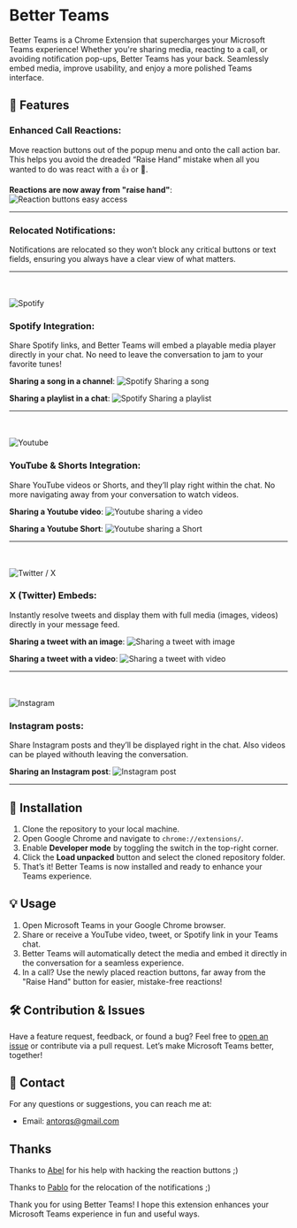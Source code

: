 # Better Teams

Better Teams is a Chrome Extension that supercharges your Microsoft Teams experience! Whether you're sharing media, reacting to a call, or avoiding notification pop-ups, Better Teams has your back. Seamlessly embed media, improve usability, and enjoy a more polished Teams interface.

## 🌟 Features

### **Enhanced Call Reactions**: 
Move reaction buttons out of the popup menu and onto the call action bar. This helps you avoid the dreaded “Raise Hand” mistake when all you wanted to do was react with a 👍 or 👏.

**Reactions are now away from "raise hand"**:
![Reaction buttons easy access](images/reactions.png)

---

### **Relocated Notifications**: 
Notifications are relocated so they won’t block any critical buttons or text fields, ensuring you always have a clear view of what matters.

---
\
\
![Spotify](https://www.logotypes.dev/spotify?variant=wordmark&version=color)
### **Spotify Integration**:  

Share Spotify links, and Better Teams will embed a playable media player directly in your chat. No need to leave the conversation to jam to your favorite tunes!

**Sharing a song in a channel**:
![Spotify Sharing a song](images/spotify_song.png)

**Sharing a playlist in a chat**:
![Spotify Sharing a playlist](images/spotify_list.png)

---
\
\
![Youtube](https://www.logotypes.dev/youtube?variant=wordmark&version=color)
### **YouTube & Shorts Integration**: 
Share YouTube videos or Shorts, and they’ll play right within the chat. No more navigating away from your conversation to watch videos.

**Sharing a Youtube video**:
![Youtube sharing a video](images/youtube_video.png)

**Sharing a Youtube Short**:
![Youtube sharing a Short](images/youtube_short.png)

---
\
\
![Twitter / X](https://www.logotypes.dev/twitter?variant=wordmark&version=color)
### **X (Twitter) Embeds**: 
Instantly resolve tweets and display them with full media (images, videos) directly in your message feed.

**Sharing a tweet with an image**:
![Sharing a tweet with image](images/twitter_image.png)

**Sharing a tweet with a video**:
![Sharing a tweet with video](images/twitter_video.png)

---
\
\
![Instagram](https://www.logotypes.dev/instagram?variant=glyph&version=color)
### **Instagram posts**: 
Share Instagram posts and they’ll be displayed right in the chat. Also videos can be played withouth leaving the conversation.

**Sharing an Instagram post**:
![Instagram post](images/instagram_post.png)

---

## 🚀 Installation

1. Clone the repository to your local machine.
2. Open Google Chrome and navigate to `chrome://extensions/`.
3. Enable **Developer mode** by toggling the switch in the top-right corner.
4. Click the **Load unpacked** button and select the cloned repository folder.
5. That’s it! Better Teams is now installed and ready to enhance your Teams experience.

## 💡 Usage

1. Open Microsoft Teams in your Google Chrome browser.
2. Share or receive a YouTube video, tweet, or Spotify link in your Teams chat.
3. Better Teams will automatically detect the media and embed it directly in the conversation for a seamless experience.
4. In a call? Use the newly placed reaction buttons, far away from the "Raise Hand" button for easier, mistake-free reactions!

## 🛠️ Contribution & Issues

Have a feature request, feedback, or found a bug? Feel free to [open an issue](https://github.com/antorqs/better-teams/issues) or contribute via a pull request. Let’s make Microsoft Teams better, together!

## 📧 Contact

For any questions or suggestions, you can reach me at:

- Email: antorqs@gmail.com


## Thanks

Thanks to [Abel](https://github.com/atabel) for his help with hacking the reaction buttons ;)

Thanks to [Pablo](https://github.com/kydorn) for the relocation of the notifications ;)

Thank you for using Better Teams! I hope this extension enhances your Microsoft Teams experience in fun and useful ways.

